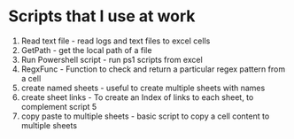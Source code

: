# Scripts that I use at work 
 
 1. Read text file - read logs and text files to excel cells
 2. GetPath - get the local path of a file
 3. Run Powershell script - run ps1 scripts from excel 
 4. RegxFunc - Function to check and return a particular regex pattern from a cell
 5. create named sheets - useful to create multiple sheets with names
 6. create sheet links - To create an Index of links to each sheet, to complement script 5
 7. copy paste to multiple sheets - basic script to copy a cell content to multiple sheets
